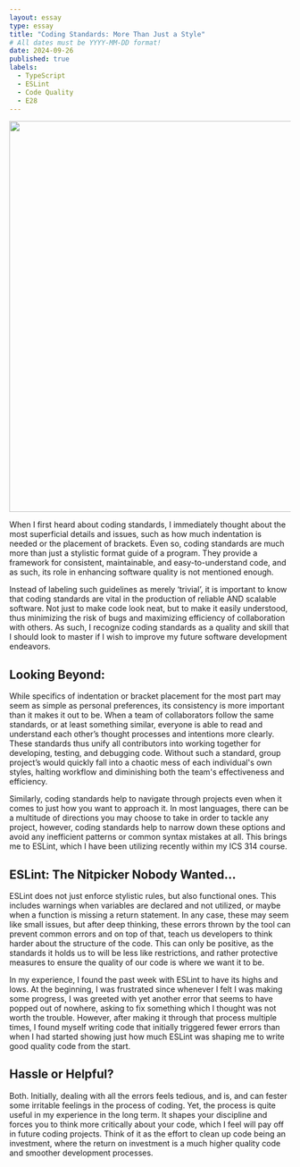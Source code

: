 ```yaml
---
layout: essay
type: essay
title: "Coding Standards: More Than Just a Style"
# All dates must be YYYY-MM-DD format!
date: 2024-09-26
published: true
labels:
  - TypeScript
  - ESLint
  - Code Quality
  - E28
---
```

<img src ="https://i.redd.it/b70t2si6yrd61.png" width = "700px" />

  When I first heard about coding standards, I immediately thought about the most superficial details and issues, such as how much indentation is needed or the placement of brackets. Even so, coding standards are much more than just a stylistic format guide of a program. They provide a framework for consistent, maintainable, and easy-to-understand code, and as such, its role in enhancing software quality is not mentioned enough.

  Instead of labeling such guidelines as merely ‘trivial’, it is important to know that coding standards are vital in the production of reliable AND scalable software. Not just to make code look neat, but to make it easily understood, thus minimizing the risk of bugs and maximizing efficiency of collaboration with others. As such, I recognize coding standards as a quality and skill that I should look to master if I wish to improve my future software development endeavors.


## Looking Beyond:

  While specifics of indentation or bracket placement for the most part may seem as simple as personal preferences, its consistency is more important than it makes it out to be. When a team of collaborators follow the same standards, or at least something similar, everyone is able to read and understand each other’s thought processes and intentions more clearly. These standards thus unify all contributors into working together for developing, testing, and debugging code. Without such a standard, group project’s would quickly fall into a chaotic mess of each individual's own styles, halting workflow and diminishing both the team's effectiveness and efficiency. 

  Similarly, coding standards help to navigate through projects even when it comes to just how you want to approach it. In most languages, there can be a multitude of directions you may choose to take in order to tackle any project, however, coding standards help to narrow down these options and avoid any inefficient patterns or common syntax mistakes at all. This brings me to ESLint, which I have been utilizing recently within my ICS 314 course.
 

## ESLint: The Nitpicker Nobody Wanted…

  ESLint does not just enforce stylistic rules, but also functional ones. This includes warnings when variables are declared and not utilized, or maybe when a function is missing a return statement. In any case, these may seem like small issues, but after deep thinking, these errors thrown by the tool can prevent common errors and on top of that, teach us developers to think harder about the structure of the code. This can only be positive, as the standards it holds us to will be less like restrictions, and rather protective measures to ensure the quality of our code is where we want it to be. 

  In my experience, I found the past week with ESLint to have its highs and lows. At the beginning, I was frustrated since whenever I felt I was making some progress, I was greeted with yet another error that seems to have popped out of nowhere, asking to fix something which I thought was not worth the trouble. However, after making it through that process multiple times, I found myself writing code that initially triggered fewer errors than when I had started showing just how much ESLint was shaping me to write good quality code from the start. 

## Hassle or Helpful?

  Both. Initially, dealing with all the errors feels tedious, and is, and can fester some irritable feelings in the process of coding. Yet, the process is quite useful in my experience in the long term. It shapes your discipline and forces you to think more critically about your code, which I feel will pay off in future coding projects. Think of it as the effort to clean up code being an investment, where the return on investment is a much higher quality code and smoother development processes. 
